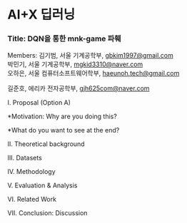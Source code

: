# AI+X 딥러닝
### Title: DQN을 통한 mnk-game 파훼

Members: 
김기범, 서울 기계공학부, gbkim1997@gmail.com    
박민기, 서울 기계공학부, mgkid3310@naver.com    
오하은, 서울 컴퓨터소프트웨어학부, haeunoh.tech@gmail.com 

길준호, 에리카 전자공학부, gjh625com@naver.com 
 
Ⅰ. Proposal (Option A) 

  *Motivation: Why are you doing this?


  *What do you want to see at the end?

II. Theoretical background

III. Datasets 

IV. Methodology 

V. Evaluation & Analysis  

VI. Related Work

VII. Conclusion: Discussion

